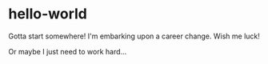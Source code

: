 # hello-world
Gotta start somewhere!
I'm embarking upon a career change.  Wish me luck!

Or maybe I just need to work hard...
